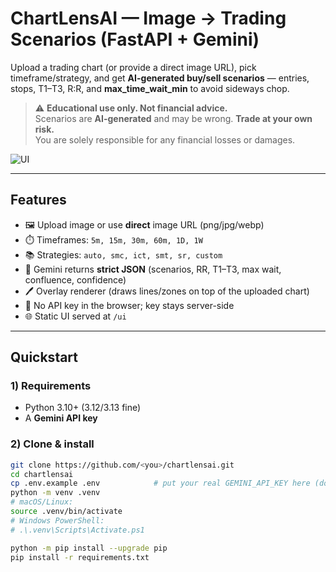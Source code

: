 # ChartLensAI — Image → Trading Scenarios (FastAPI + Gemini)

Upload a trading chart (or provide a direct image URL), pick timeframe/strategy, and get **AI-generated buy/sell scenarios** — entries, stops, T1–T3, R:R, and **max_time_wait_min** to avoid sideways chop.

> ⚠️ **Educational use only. Not financial advice.**  
> Scenarios are **AI-generated** and may be wrong. **Trade at your own risk.**  
> You are solely responsible for any financial losses or damages.

![UI](web/screenshot.png) <!-- optional: add a screenshot -->

---

## Features
- 🖼️ Upload image or use **direct** image URL (png/jpg/webp)
- ⏱️ Timeframes: `5m, 15m, 30m, 60m, 1D, 1W`
- 📚 Strategies: `auto, smc, ict, smt, sr, custom`
- 🧠 Gemini returns **strict JSON** (scenarios, RR, T1–T3, max wait, confluence, confidence)
- 🖊️ Overlay renderer (draws lines/zones on top of the uploaded chart)
- 🔐 No API key in the browser; key stays server-side
- 🌐 Static UI served at `/ui`

---

## Quickstart

### 1) Requirements
- Python 3.10+ (3.12/3.13 fine)
- A **Gemini API key**

### 2) Clone & install
```bash
git clone https://github.com/<you>/chartlensai.git
cd chartlensai
cp .env.example .env            # put your real GEMINI_API_KEY here (do not commit)
python -m venv .venv
# macOS/Linux:
source .venv/bin/activate
# Windows PowerShell:
# .\.venv\Scripts\Activate.ps1

python -m pip install --upgrade pip
pip install -r requirements.txt
